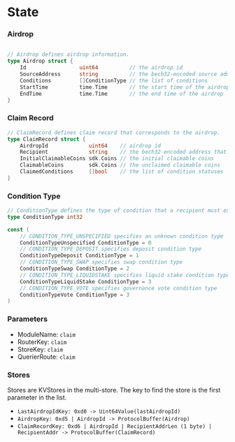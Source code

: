 <!-- order: 2 -->

# State

### Airdrop

```go

// Airdrop defines airdrop information.
type Airdrop struct {
	Id                 uint64          // the airdrop id
	SourceAddress      string          // the bech32-encoded source address
	Conditions         []ConditionType // the list of conditions
	StartTime          time.Time       // the start time of the airdrop
	EndTime            time.Time       // the end time of the airdrop
}
```

### Claim Record

```go
// ClaimRecord defines claim record that corresponds to the airdrop.
type ClaimRecord struct {
	AirdropId             uint64    // airdrop id
	Recipient             string    // the bech32-encoded address that is eligible to claim airdrop
	InitialClaimableCoins sdk.Coins // the initial claimable coins
	ClaimableCoins        sdk.Coins // the unclaimed claimable coins
	ClaimedConditions     []bool    // the list of condition statuses
}
```

### Condition Type

```go
// ConditionType defines the type of condition that a recipient must execute in order to receive a claimable amount.
type ConditionType int32

const (
	// CONDITION_TYPE_UNSPECIFIED specifies an unknown condition type
	ConditionTypeUnspecified ConditionType = 0
	// CONDITION_TYPE_DEPOSIT specifies deposit condition type
	ConditionTypeDeposit ConditionType = 1
	// CONDITION_TYPE_SWAP specifies swap condition type
	ConditionTypeSwap ConditionType = 2
	// CONDITION_TYPE_LIQUIDSTAKE specifies liquid stake condition type
	ConditionTypeLiquidStake ConditionType = 3
	// CONDITION_TYPE_VOTE specifies governance vote condition type
	ConditionTypeVote ConditionType = 3
)
```

### Parameters

- ModuleName: `claim`
- RouterKey: `claim`
- StoreKey: `claim`
- QuerierRoute: `claim`


### Stores

Stores are KVStores in the multi-store. The key to find the store is the first parameter in the list.

- `LastAirdropIdKey: 0xd0 -> Uint64Value(lastAirdropId)`
- `AirdropKey: 0xd5 | AirdropId -> ProtocolBuffer(Airdrop)`
- `ClaimRecordKey: 0xd6 | AirdropId | RecipientAddrLen (1 byte) | RecipientAddr -> ProtocolBuffer(ClaimRecord)`
